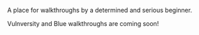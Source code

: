 A place for walkthroughs by a determined and serious beginner.

Vulnversity and Blue walkthroughs are coming soon!
